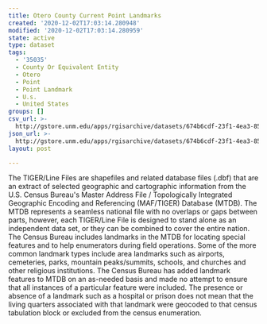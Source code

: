 ```yaml
---
title: Otero County Current Point Landmarks
created: '2020-12-02T17:03:14.280948'
modified: '2020-12-02T17:03:14.280959'
state: active
type: dataset
tags:
  - '35035'
  - County Or Equivalent Entity
  - Otero
  - Point
  - Point Landmark
  - U.s.
  - United States
groups: []
csv_url: >-
  http://gstore.unm.edu/apps/rgisarchive/datasets/674b6cdf-23f1-4ea3-8568-43d5d988e48d/tl_2010_35035_pointlm.derived.csv
json_url: >-
  http://gstore.unm.edu/apps/rgisarchive/datasets/674b6cdf-23f1-4ea3-8568-43d5d988e48d/tl_2010_35035_pointlm.derived.json
layout: post

---
```

The TIGER/Line Files are shapefiles and related database files (.dbf) that are an extract of selected geographic and cartographic information from the U.S. Census Bureau's Master Address File / Topologically Integrated Geographic Encoding and Referencing (MAF/TIGER) Database (MTDB).  The MTDB represents a seamless national file with no overlaps or gaps between parts, however, each TIGER/Line File is designed to stand alone as an independent data set, or they can be combined to cover the entire nation.  The Census Bureau includes landmarks in the MTDB for locating special features and to help enumerators during field operations.  Some of the more common landmark types include area landmarks such as airports, cemeteries, parks, mountain peaks/summits, schools, and churches and other religious institutions.  The Census Bureau has added landmark features to MTDB on an as-needed basis and made no attempt to ensure that all instances of a particular feature were included.  The presence or absence of a landmark such as a hospital or prison does not mean that the living quarters associated with that landmark were geocoded to that census tabulation block or excluded from the census enumeration.  

